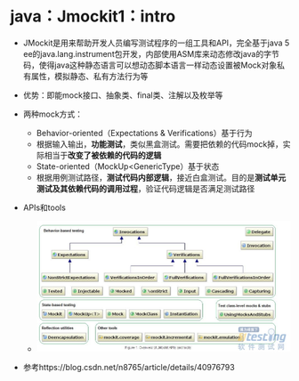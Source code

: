 # java：Jmockit1：intro

* JMockit是用来帮助开发人员编写测试程序的一组工具和API，完全基于java 5 ee的java.lang.instrument包开发，内部使用ASM库来动态修改java的字节码，使得java这种静态语言可以想动态脚本语言一样动态设置被Mock对象私有属性，模拟静态、私有方法行为等
* 优势：即能mock接口、抽象类、final类、注解以及枚举等
* 两种mock方式：
  * Behavior-oriented（Expectations & Verifications）基于行为
  * 根据输入输出，**功能测试**，类似黑盒测试。需要把依赖的代码mock掉，实际相当于**改变了被依赖的代码的逻辑**
  * State-oriented（MockUp<GenericType）基于状态
  * 根据用例测试路径，**测试代码内部逻辑**，接近白盒测试。目的是**测试单元测试及其依赖代码的调用过程**，验证代码逻辑是否满足测试路径
* APIs和tools
  * ![avatar](图片引用\14982672_201307191104043YjaN.jpg)



* 参考https://blog.csdn.net/n8765/article/details/40976793